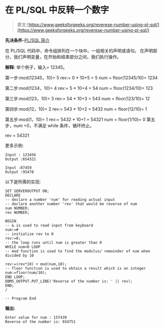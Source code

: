 # 在 PL/SQL 中反转一个数字

> 原文:[https://www.geeksforgeeks.org/reverese-number-using-pl-sql/](https://www.geeksforgeeks.org/reverese-number-using-pl-sql/)

**先决条件**–[PL/SQL 简介](https://www.geeksforgeeks.org/plsql-introduction/)

在 PL/SQL 代码中，命令组排列在一个块中。一组相关的声明或语句。
在声明部分，我们声明变量，在开始和结束部分之间，我们执行操作。

**解释:**
举个例子，输入= 12345。

第一步:mod(12345，10)= 5
rev:= 0 * 10+5 = 5
num = floor(12345/10)= 1234

第二步:mod(1234，10)= 4
rev:= 5 * 10+4 = 54
num = floor(1234/10)= 123

第三步:mod(123，10)= 3
rev:= 54 * 10+3 = 543
num = floor(123/10)= 12

第四步:mod(12，10)= 2
rev:= 543 * 10+2 = 5432
num = floor(12/10)= 1

第五步:mod(1，10)= 1
rev:= 5432 * 10+1 = 54321
num = floor(1/10)= 0
第五步，num =0，不满足 while 条件，循环终止。

rev = 54321

更多示例:

```
Input : 123456
Output :654321

```

```
Input :87459
Output :95478

```

以下是所需的实现:

```
SET SERVEROUTPUT ON;
DECLARE
-- declare a number 'num' for reading actual input
-- declare another number 'rev' that would be reverse of num
num NUMBER;
rev NUMBER;

BEGIN
-- & is used to read input from keyboard
num:=#
-- initialize rev to 0
rev:=0;
-- the loop runs until num is greater than 0
WHILE num>0 LOOP
-- mod function is used to find the modulus/ remainder of num when divided by 10

rev:=(rev*10) + mod(num,10);
-- floor function is used to obtain a result which is an integer
num:=floor(num/10);
END LOOP;
DBMS_OUTPUT.PUT_LINE('Reverse of the number is: ' || rev);
END;
/                        

-- Program End
```

**输出:**

```
Enter value for num : 157439
Reverse of the number is: 934751

```